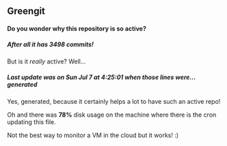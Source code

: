 ## Greengit

#### Do you wonder why this repository is so active?

##### After all it has 3498 commits!

But is it *really* active? Well...

##### Last update was on Sun Jul 7 at 4:25:01 when those lines were... generated

Yes, generated, because it certainly helps a lot to have such an active repo!

Oh and there was **78%** disk usage on the machine
where there is the cron updating this file.

Not the best way to monitor a VM in the cloud but it works! :)
